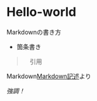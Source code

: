 # Hello-world

Markdownの書き方

- 箇条書き

>　引用

Markdown[Markdown記述](http://www.markdown.jp/syntax/#markdown)より

*強調！*
